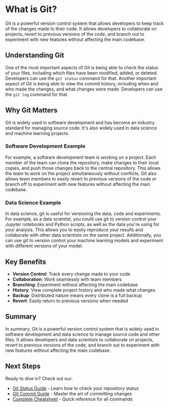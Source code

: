 # What is Git?

Git is a powerful version control system that allows developers to keep track of the changes made to their code. It allows developers to collaborate on projects, revert to previous versions of the code, and branch out to experiment with new features without affecting the main codebase.

## Understanding Git

One of the most important aspects of Git is being able to check the status of your files, including which files have been modified, added, or deleted. Developers can use the `git status` command for that. Another important aspect of Git is being able to view the commit history, including when and who made the changes, and what changes were made. Developers can use the `git log` command for that.

## Why Git Matters

Git is widely used in software development and has become an industry standard for managing source code. It's also widely used in data science and machine learning projects.

### Software Development Example

For example, a software development team is working on a project. Each member of the team can clone the repository, make changes to their local copies, and push those changes back to the central repository. This allows the team to work on the project simultaneously without conflicts. Git also allows team members to easily revert to previous versions of the code or branch off to experiment with new features without affecting the main codebase.

### Data Science Example

In data science, git is useful for versioning the data, code and experiments. For example, as a data scientist, you could use git to version control your Jupyter notebooks and Python scripts, as well as the data you're using for your analysis. This allows you to easily reproduce your results and collaborate with other data scientists on the same project. Additionally, you can use git to version control your machine learning models and experiment with different versions of your model.

## Key Benefits

- **Version Control**: Track every change made to your code
- **Collaboration**: Work seamlessly with team members
- **Branching**: Experiment without affecting the main codebase
- **History**: View complete project history and who made what changes
- **Backup**: Distributed nature means every clone is a full backup
- **Revert**: Easily return to previous versions when needed

## Summary

In summary, Git is a powerful version control system that is widely used in software development and data science to manage source code and other files. It allows developers and data scientists to collaborate on projects, revert to previous versions of the code, and branch out to experiment with new features without affecting the main codebase.

## Next Steps

Ready to dive in? Check out our:
- [Git Status Guide](/commands/status) - Learn how to check your repository status
- [Git Commit Guide](/commands/commit) - Master the art of committing changes
- [Complete Cheatsheet](/cheatsheet) - Quick reference for all commands
